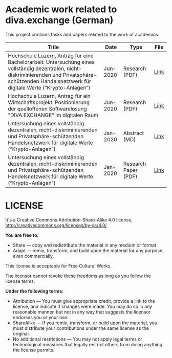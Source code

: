 # Academic work related to diva.exchange (German)

This project contains tasks and papers related to the work of academics.

| Title | Date | Type |  File   |
| ------ | ------ | ------ | ------ |
| Hochschule Luzern, Antrag für eine Bachelorarbeit: Untersuchung eines vollständig dezentralen, nicht-diskriminierenden und Privatsphäre-schützenden Handelsnetzwerk für digitale Werte (“Krypto-Anlagen”)| Jun-2020 | Research (PDF) |[Link](HSLU-Antrag-Projektarbeit-Bachelor-HS2020) |
| Hochschule Luzern, Antrag für ein Wirtschaftsprojekt: Positionierung der quelloffenen Softwarelösung "DIVA.EXCHANGE" im digitalen Raum | Jun-2020 | Research (PDF) |[Link](HSLU-Antrag-Wirtschaftsprojekt-HS2020.pdf) |
| Untersuchung eines vollständig dezentralen, nicht-diskriminierenden und Privatsphäre-schützenden Handelsnetzwerk für digitale Werte (“Krypto-Anlagen”) | Jan-2020 |Abstract (MD) |[Link](Diva-Abstract-Forschungsbericht-SM.md) |
| Untersuchung eines vollständig dezentralen, nicht-diskriminierenden und Privatsphäre-schützenden Handelsnetzwerk für digitale Werte (“Krypto-Anlagen”) | Jan-2020 |Research Paper (PDF) | [Link](Diva-Forschungsbericht-SM.pdf) |



# LICENSE
It's a Creative Commons Attribution-Share-Alike 4.0 license, http://creativecommons.org/licenses/by-sa/4.0/

**You are free to:**

* Share — copy and redistribute the material in any medium or format
* Adapt — remix, transform, and build upon the material for any purpose, even commercially.

This license is acceptable for Free Cultural Works.

The licensor cannot revoke these freedoms as long as you follow the license terms.

**Under the following terms:**

* Attribution — You must give appropriate credit, provide a link to the license, and indicate if changes were made. You may do so in any reasonable manner, but not in any way that suggests the licensor endorses you or your use.
* ShareAlike — If you remix, transform, or build upon the material, you must distribute your contributions under the same license as the original.
* No additional restrictions — You may not apply legal terms or technological measures that legally restrict others from doing anything the license permits.




